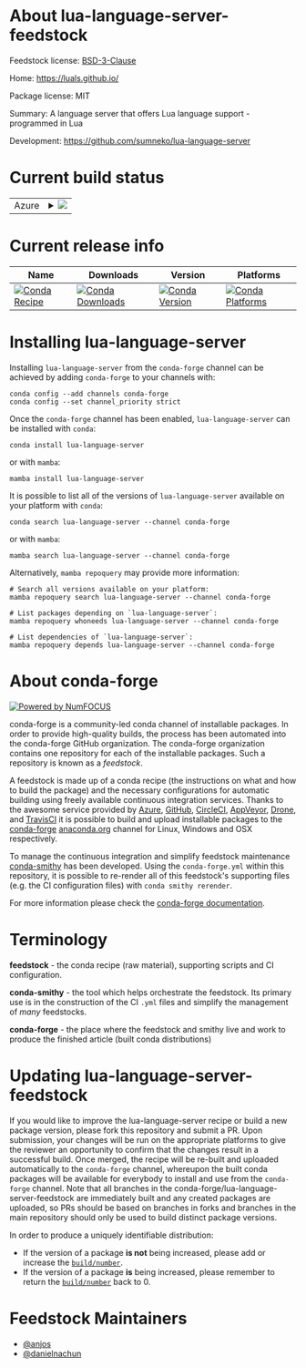 About lua-language-server-feedstock
===================================

Feedstock license: [BSD-3-Clause](https://github.com/conda-forge/lua-language-server-feedstock/blob/main/LICENSE.txt)

Home: https://luals.github.io/

Package license: MIT

Summary: A language server that offers Lua language support - programmed in Lua

Development: https://github.com/sumneko/lua-language-server

Current build status
====================


<table>
    
  <tr>
    <td>Azure</td>
    <td>
      <details>
        <summary>
          <a href="https://dev.azure.com/conda-forge/feedstock-builds/_build/latest?definitionId=25489&branchName=main">
            <img src="https://dev.azure.com/conda-forge/feedstock-builds/_apis/build/status/lua-language-server-feedstock?branchName=main">
          </a>
        </summary>
        <table>
          <thead><tr><th>Variant</th><th>Status</th></tr></thead>
          <tbody><tr>
              <td>linux_64</td>
              <td>
                <a href="https://dev.azure.com/conda-forge/feedstock-builds/_build/latest?definitionId=25489&branchName=main">
                  <img src="https://dev.azure.com/conda-forge/feedstock-builds/_apis/build/status/lua-language-server-feedstock?branchName=main&jobName=linux&configuration=linux%20linux_64_" alt="variant">
                </a>
              </td>
            </tr><tr>
              <td>osx_64</td>
              <td>
                <a href="https://dev.azure.com/conda-forge/feedstock-builds/_build/latest?definitionId=25489&branchName=main">
                  <img src="https://dev.azure.com/conda-forge/feedstock-builds/_apis/build/status/lua-language-server-feedstock?branchName=main&jobName=osx&configuration=osx%20osx_64_" alt="variant">
                </a>
              </td>
            </tr>
          </tbody>
        </table>
      </details>
    </td>
  </tr>
</table>

Current release info
====================

| Name | Downloads | Version | Platforms |
| --- | --- | --- | --- |
| [![Conda Recipe](https://img.shields.io/badge/recipe-lua--language--server-green.svg)](https://anaconda.org/conda-forge/lua-language-server) | [![Conda Downloads](https://img.shields.io/conda/dn/conda-forge/lua-language-server.svg)](https://anaconda.org/conda-forge/lua-language-server) | [![Conda Version](https://img.shields.io/conda/vn/conda-forge/lua-language-server.svg)](https://anaconda.org/conda-forge/lua-language-server) | [![Conda Platforms](https://img.shields.io/conda/pn/conda-forge/lua-language-server.svg)](https://anaconda.org/conda-forge/lua-language-server) |

Installing lua-language-server
==============================

Installing `lua-language-server` from the `conda-forge` channel can be achieved by adding `conda-forge` to your channels with:

```
conda config --add channels conda-forge
conda config --set channel_priority strict
```

Once the `conda-forge` channel has been enabled, `lua-language-server` can be installed with `conda`:

```
conda install lua-language-server
```

or with `mamba`:

```
mamba install lua-language-server
```

It is possible to list all of the versions of `lua-language-server` available on your platform with `conda`:

```
conda search lua-language-server --channel conda-forge
```

or with `mamba`:

```
mamba search lua-language-server --channel conda-forge
```

Alternatively, `mamba repoquery` may provide more information:

```
# Search all versions available on your platform:
mamba repoquery search lua-language-server --channel conda-forge

# List packages depending on `lua-language-server`:
mamba repoquery whoneeds lua-language-server --channel conda-forge

# List dependencies of `lua-language-server`:
mamba repoquery depends lua-language-server --channel conda-forge
```


About conda-forge
=================

[![Powered by
NumFOCUS](https://img.shields.io/badge/powered%20by-NumFOCUS-orange.svg?style=flat&colorA=E1523D&colorB=007D8A)](https://numfocus.org)

conda-forge is a community-led conda channel of installable packages.
In order to provide high-quality builds, the process has been automated into the
conda-forge GitHub organization. The conda-forge organization contains one repository
for each of the installable packages. Such a repository is known as a *feedstock*.

A feedstock is made up of a conda recipe (the instructions on what and how to build
the package) and the necessary configurations for automatic building using freely
available continuous integration services. Thanks to the awesome service provided by
[Azure](https://azure.microsoft.com/en-us/services/devops/), [GitHub](https://github.com/),
[CircleCI](https://circleci.com/), [AppVeyor](https://www.appveyor.com/),
[Drone](https://cloud.drone.io/welcome), and [TravisCI](https://travis-ci.com/)
it is possible to build and upload installable packages to the
[conda-forge](https://anaconda.org/conda-forge) [anaconda.org](https://anaconda.org/)
channel for Linux, Windows and OSX respectively.

To manage the continuous integration and simplify feedstock maintenance
[conda-smithy](https://github.com/conda-forge/conda-smithy) has been developed.
Using the ``conda-forge.yml`` within this repository, it is possible to re-render all of
this feedstock's supporting files (e.g. the CI configuration files) with ``conda smithy rerender``.

For more information please check the [conda-forge documentation](https://conda-forge.org/docs/).

Terminology
===========

**feedstock** - the conda recipe (raw material), supporting scripts and CI configuration.

**conda-smithy** - the tool which helps orchestrate the feedstock.
                   Its primary use is in the construction of the CI ``.yml`` files
                   and simplify the management of *many* feedstocks.

**conda-forge** - the place where the feedstock and smithy live and work to
                  produce the finished article (built conda distributions)


Updating lua-language-server-feedstock
======================================

If you would like to improve the lua-language-server recipe or build a new
package version, please fork this repository and submit a PR. Upon submission,
your changes will be run on the appropriate platforms to give the reviewer an
opportunity to confirm that the changes result in a successful build. Once
merged, the recipe will be re-built and uploaded automatically to the
`conda-forge` channel, whereupon the built conda packages will be available for
everybody to install and use from the `conda-forge` channel.
Note that all branches in the conda-forge/lua-language-server-feedstock are
immediately built and any created packages are uploaded, so PRs should be based
on branches in forks and branches in the main repository should only be used to
build distinct package versions.

In order to produce a uniquely identifiable distribution:
 * If the version of a package **is not** being increased, please add or increase
   the [``build/number``](https://docs.conda.io/projects/conda-build/en/latest/resources/define-metadata.html#build-number-and-string).
 * If the version of a package **is** being increased, please remember to return
   the [``build/number``](https://docs.conda.io/projects/conda-build/en/latest/resources/define-metadata.html#build-number-and-string)
   back to 0.

Feedstock Maintainers
=====================

* [@anjos](https://github.com/anjos/)
* [@danielnachun](https://github.com/danielnachun/)

